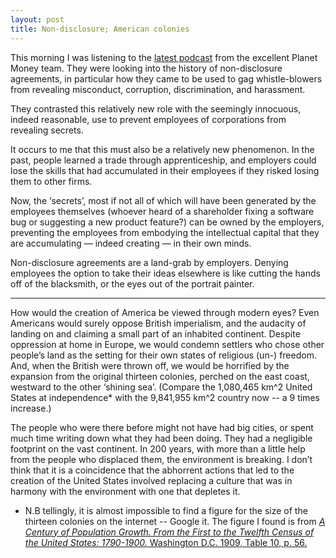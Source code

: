 ```yaml
---
layout: post
title: Non-disclosure; American colonies 
---
```


This morning I was listening to the [latest podcast](https://www.npr.org/podcasts/510289/planet-money) from the excellent Planet Money team. They were looking into the history of non-disclosure agreements, in particular how they came to be used to gag whistle-blowers from revealing misconduct, corruption, discrimination, and harassment. 

They contrasted this relatively new role with the seemingly innocuous, indeed reasonable, use to prevent employees of corporations from revealing secrets. 

It occurs to me that this must also be a relatively new phenomenon. In the past, people learned a trade through apprenticeship, and employers could lose the skills that had accumulated in their employees if they risked losing them to other firms. 

Now, the ‘secrets’, most if not all of which will have been generated by the employees themselves (whoever heard of a shareholder fixing a software bug or suggesting a new product feature?) can be owned by the employers, preventing the employees from embodying the intellectual capital that they are accumulating — indeed creating — in their own minds. 

Non-disclosure agreements are a land-grab by employers. Denying employees the option to take their ideas elsewhere is like cutting the hands off of the blacksmith, or the eyes out of the portrait painter. 

* * *

How would the creation of America be viewed through modern eyes? Even Americans would surely oppose British imperialism, and the audacity of landing on and claiming a small part of an inhabited continent. Despite oppression at home in Europe, we would condemn settlers who chose other people’s land as the setting for their own states of religious (un-) freedom. And, when the British were thrown off, we would be horrified by the expansion from the original thirteen colonies, perched on the east coast, westward to the other ‘shining sea’. (Compare the 1,080,465 km^2 United States at independence* with the 9,841,955 km^2 country now -- a 9 times increase.) 

The people who were there before might not have had big cities, or spent much time writing down what they had been doing. They had a negligible footprint on the vast continent. In 200 years, with more than a little help from the people who displaced them, the environment is breaking. I don’t think that it is a coincidence that the abhorrent actions that led to the creation of the United States involved replacing a culture that was in harmony with the environment with one that depletes it. 

* N.B tellingly, it is almost impossible to find a figure for the size of the thirteen colonies on the internet -- Google it. The figure I found is from [_A Century of Population Growth. From the First to the Twelfth Census of the United States: 1790-1900._ Washington D.C. 1909, Table 10, p. 56.](https://archive.org/details/centuryofpopulat00unit)